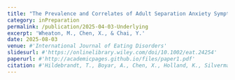 ```yaml
---
title: "The Prevalence and Correlates of Adult Separation Anxiety Symptoms in a US Undergraduate Sample."
category: inPreparation
permalink: /publication/2025-04-03-Underlying
excerpt: 'Wheaton, M., Chen, X., & Chai, Y.'
date: 2025-08-03
venue: #'International Journal of Eating Disorders'
slidesurl: #'https://onlinelibrary.wiley.com/doi/10.1002/eat.24254'
paperurl: #'http://academicpages.github.io/files/paper1.pdf'
citation: #'Hildebrandt, T., Boyar, A., Chen, X., Holland, K., Silverman, E., Webb, D., ... & Sysko, R. (2024). Phase‐Transitions in Disgust During Self‐Initiated Eating Among Adolescents With Anorexia Nervosa and Related Low‐Weight Eating Disorders and Matched Controls. International Journal of Eating Disorders.'
---
```

